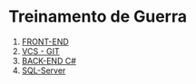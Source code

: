 # Treinamento de Guerra

1. [FRONT-END](https://github.com/LenonBordini/treinamento-de-guerra/blob/master/1_Front-End.md)
1. [VCS - GIT](https://github.com/LenonBordini/treinamento-de-guerra/blob/master/2_VCS-Git.md)
1. [BACK-END C#](https://github.com/LenonBordini/treinamento-de-guerra/blob/master/3_Back-End.md)
1. [SQL-Server](https://github.com/LenonBordini/treinamento-de-guerra/blob/master/4_SQL-Server.md)
